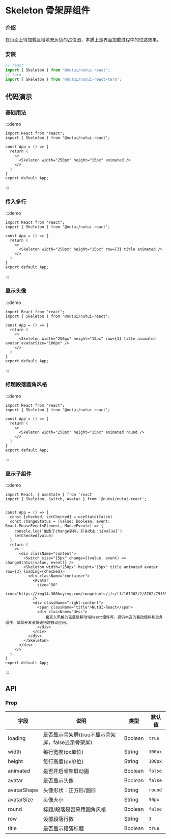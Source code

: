 #  Skeleton 骨架屏组件

### 介绍

在页面上待加载区域填充灰色的占位图，本质上是界面加载过程中的过渡效果。

### 安装
``` ts
// react
import { Skeleton } from '@nutui/nutui-react';
// taro
import { Skeleton } from '@nutui/nutui-react-taro';
```


## 代码演示

### 基础用法

:::demo
```tsx
import React from "react";
import { Skeleton } from '@nutui/nutui-react';

const App = () => {
  return (
    <>
      <Skeleton width="250px" height="15px" animated />
    </>
  )
}
export default App;
```
:::

### 传入多行

:::demo
```tsx
import React from "react";
import { Skeleton } from '@nutui/nutui-react';

const App = () => {
  return (
    <>
      <Skeleton width="250px" height="15px" row={3} title animated />
    </>
  )
}
export default App;
```
:::

### 显示头像

:::demo
```tsx
import React from "react";
import { Skeleton } from '@nutui/nutui-react';

const App = () => {
  return (
    <>
      <Skeleton width="250px" height="15px" row={3} title animated avatar avatarSize="100px" />
    </>
  )
}
export default App;
```
:::

### 标题段落圆角风格

:::demo
```tsx
import React from "react";
import { Skeleton } from '@nutui/nutui-react';

const App = () => {
  return (
    <>
      <Skeleton width="250px" height="15px" animated round />
    </>
  )
}
export default App;
```
:::

### 显示子组件

:::demo
```tsx
import React, { useState } from 'react'
import { Skeleton, Switch, Avatar } from '@nutui/nutui-react';


const App = () => {
  const [checked, setChecked] = useState(false)
  const changeStatus = (value: boolean, event: React.MouseEvent<Element, MouseEvent>) => {
    console.log(`触发了change事件，开关状态：${value}`)
    setChecked(value)
  }
  return (
    <>
      <div className="content">
        <Switch size="15px" change={(value, event) => changeStatus(value, event)} />
        <Skeleton width="250px" height="15px" title animated avatar row={3} loading={checked}>
          <div className="container">
            <Avatar
              size="50"
              icon="https://img14.360buyimg.com/imagetools/jfs/t1/167902/2/8762/791358/603742d7E9b4275e3/e09d8f9a8bf4c0ef.png"
            />
            <div className="right-content">
              <span className="title">NutUI-React</span>
              <div className="desc">
                一套京东风格的轻量级移动端React组件库，提供丰富的基础组件和业务组件，帮助开发者快速搭建移动应用。
              </div>
            </div>
          </div>
        </Skeleton>
      </div>
    </>
  )
}
export default App;
```
:::




## API

### Prop  

| 字段       | 说明                                             | 类型    | 默认值    |
|------------|-------------------------------------------------|---------|----------|
| loading    | 是否显示骨架屏(true不显示骨架屏，false显示骨架屏)                                    | Boolean | `true`    | 
| width       | 每行宽度(px单位)                                       | String  | `100px` |
| height      | 每行高度(px单位)                                        | String  | `100px`   |
| animated    | 是否开启骨架屏动画                                | Boolean  | `false`  |
| avatar      | 是否显示头像                                     | Boolean | `false`   |
| avatarShape      | 头像形状：正方形/圆形                        | String | `round`   |
| avatarSize       | 头像大小                                   | String | `50px`    |
| round  | 标题/段落是否采用圆角风格                                | Boolean | `false`  |
| row    | 设置段落行数                                           | String | `1`       |
| title  | 是否显示段落标题                                        | Boolean | `true`   |
